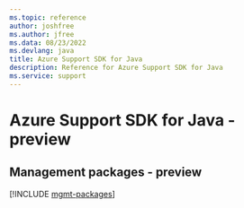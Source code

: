 ```yaml
---
ms.topic: reference
author: joshfree
ms.author: jfree
ms.data: 08/23/2022
ms.devlang: java
title: Azure Support SDK for Java
description: Reference for Azure Support SDK for Java
ms.service: support
---
```

# Azure Support SDK for Java - preview

## Management packages - preview
[!INCLUDE [mgmt-packages](support-mgmt-index.md)]